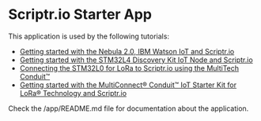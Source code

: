 # Scriptr.io Starter App

This application is used by the following tutorials:
- [Getting started with the Nebula 2.0, IBM Watson IoT and Scriptr.io](https://blog.scriptr.io/nebula20-scriptr/)
- [Getting started with the STM32L4 Discovery Kit IoT Node and Scriptr.io](https://blog.scriptr.io/getting-started-stm32l4-discovery-kit-iot-node-scriptrio/)
- [Connecting the STM32L0 for LoRa to Scriptr.io using the MultiTech Conduit™](https://blog.scriptr.io/connecting-the-stm32l0-lora-to-scriptrio-using-multitech-conduit/)
- [Getting started with the MultiConnect® Conduit™ IoT Starter Kit for LoRa® Technology and Scriptr.io](https://blog.scriptr.io/getting-started-multitech-conduit-and-scriptr-io/)

Check the /app/README.md file for documentation about the application.
